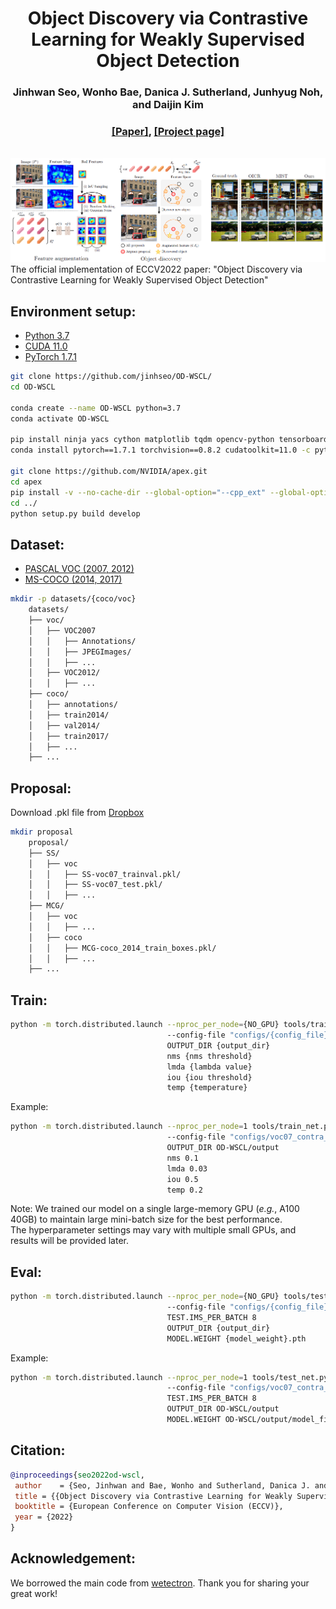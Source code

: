 <div align="center">
  <h1> Object Discovery via Contrastive Learning for Weakly Supervised Object Detection</h1>
</div><div align="center">
  <h3>Jinhwan Seo, Wonho Bae, Danica J. Sutherland, Junhyug Noh, and Daijin Kim</h3>
</div>
</div><div align="center">
  <h3><a href="https://github.com/jinhseo/OD-WSCL">[Paper]</a>, <a href="https://jinhseo.github.io/research/wsod.html">[Project page]</a></h3>
</div>
<br /><div align="center">
  <img src="./teaser.png" alt="result" width="900"/>
</div>
The official implementation of ECCV2022 paper: "Object Discovery via Contrastive Learning for Weakly Supervised Object Detection"


## Environment setup:

* [Python 3.7](https://pytorch.org)
* [CUDA 11.0](https://developer.nvidia.com/cuda-toolkit)
* [PyTorch 1.7.1](https://pytorch.org)
```bash
git clone https://github.com/jinhseo/OD-WSCL/
cd OD-WSCL

conda create --name OD-WSCL python=3.7
conda activate OD-WSCL

pip install ninja yacs cython matplotlib tqdm opencv-python tensorboardX pycocotools
conda install pytorch==1.7.1 torchvision==0.8.2 cudatoolkit=11.0 -c pytorch

git clone https://github.com/NVIDIA/apex.git
cd apex
pip install -v --no-cache-dir --global-option="--cpp_ext" --global-option="--cuda_ext" ./
cd ../
python setup.py build develop
```
## Dataset:
* [PASCAL VOC (2007, 2012)](http://host.robots.ox.ac.uk/pascal/VOC/)
* [MS-COCO (2014, 2017)](https://cocodataset.org/#download)  
```bash
mkdir -p datasets/{coco/voc}
    datasets/
    ├── voc/
    │   ├── VOC2007
    │   │   ├── Annotations/
    │   │   ├── JPEGImages/
    │   │   ├── ...
    │   ├── VOC2012/
    │   │   ├── ...
    ├── coco/
    │   ├── annotations/
    │   ├── train2014/
    │   ├── val2014/
    │   ├── train2017/
    │   ├── ...
    ├── ...
```
## Proposal:
Download .pkl file from [Dropbox](https://www.dropbox.com/sh/sprm4dxg7l22jrg/AAD0kBctuRnCg_rlZHzEBemQa?dl=0)
```bash
mkdir proposal
    proposal/
    ├── SS/
    │   ├── voc
    │   │   ├── SS-voc07_trainval.pkl/
    │   │   ├── SS-voc07_test.pkl/
    │   │   ├── ...
    ├── MCG/
    │   ├── voc
    │   │   ├── ...
    │   ├── coco
    │   │   ├── MCG-coco_2014_train_boxes.pkl/
    │   │   ├── ...
    ├── ...
```
## Train:
```bash
python -m torch.distributed.launch --nproc_per_node={NO_GPU} tools/train_net.py  
                                   --config-file "configs/{config_file}.yaml"
                                   OUTPUT_DIR {output_dir}
                                   nms {nms threshold}
                                   lmda {lambda value}
                                   iou {iou threshold}
                                   temp {temperature}
```
Example:
```bash
python -m torch.distributed.launch --nproc_per_node=1 tools/train_net.py 
                                   --config-file "configs/voc07_contra_db_b8_lr0.01_mcg.yaml" 
                                   OUTPUT_DIR OD-WSCL/output 
                                   nms 0.1 
                                   lmda 0.03 
                                   iou 0.5
                                   temp 0.2
```
Note: We trained our model on a single large-memory GPU (<em>e.g.</em>, A100 40GB) to maintain large mini-batch size for the best performance.  
The hyperparameter settings may vary with multiple small GPUs, and results will be provided later.
## Eval:
```bash
python -m torch.distributed.launch --nproc_per_node={NO_GPU} tools/test_net.py
                                   --config-file "configs/{config_file}.yaml" 
                                   TEST.IMS_PER_BATCH 8 
                                   OUTPUT_DIR {output_dir} 
                                   MODEL.WEIGHT {model_weight}.pth
```
Example:
```bash
python -m torch.distributed.launch --nproc_per_node=1 tools/test_net.py 
                                   --config-file "configs/voc07_contra_db_b8_lr0.01.yaml" 
                                   TEST.IMS_PER_BATCH 8 
                                   OUTPUT_DIR OD-WSCL/output 
                                   MODEL.WEIGHT OD-WSCL/output/model_final.pth
```
## Citation:
```BibTex
@inproceedings{seo2022od-wscl,
 author    = {Seo, Jinhwan and Bae, Wonho and Sutherland, Danica J. and Noh, Junhyug and Kim, Daijin},
 title = {{Object Discovery via Contrastive Learning for Weakly Supervised Object Detection}},
 booktitle = {European Conference on Computer Vision (ECCV)},
 year = {2022}
}
```

## Acknowledgement:
We borrowed the main code from <a href="https://github.com/NVlabs/wetectron">wetectron</a>. Thank you for sharing your great work!

